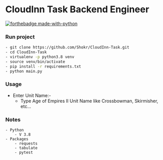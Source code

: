 # CloudInn Task Backend Engineer

[![forthebadge made-with-python](http://ForTheBadge.com/images/badges/made-with-python.svg)](https://www.python.org/)


### Run project 
```sh
- git clone https://github.com/Shokr/CloudInn-Task.git
- cd CloudInn-Task
- virtualenv -p python3.8 venv
- source venv/bin/activate
- pip install -r requirements.txt
- python main.py
```

### Usage
- Enter Unit Name:-  
    - Type Age of Empires II Unit Name like Crossbowman, Skirmisher, etc...


### Notes
    
    - Python
        - V 3.8
    - Packages
        - requests
        - tabulate
        - pytest
